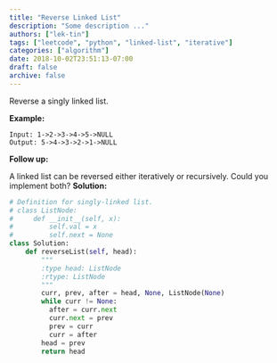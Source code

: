 ```yaml
---
title: "Reverse Linked List"
description: "Some description ..."
authors: ["lek-tin"]
tags: ["leetcode", "python", "linked-list", "iterative"]
categories: ["algorithm"]
date: 2018-10-02T23:51:13-07:00
draft: false
archive: false
---
```

Reverse a singly linked list.

**Example:**
```
Input: 1->2->3->4->5->NULL
Output: 5->4->3->2->1->NULL
```
**Follow up:**

A linked list can be reversed either iteratively or recursively. Could you implement both?
**Solution:**
```python
# Definition for singly-linked list.
# class ListNode:
#     def __init__(self, x):
#         self.val = x
#         self.next = None
class Solution:
    def reverseList(self, head):
        """
        :type head: ListNode
        :rtype: ListNode
        """
        curr, prev, after = head, None, ListNode(None)
        while curr != None:
          after = curr.next
          curr.next = prev
          prev = curr
          curr = after
        head = prev
        return head
```